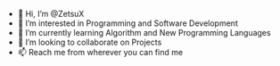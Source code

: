 - 👋 Hi, I’m @ZetsuX
- 👀 I’m interested in Programming and Software Development
- 🌱 I’m currently learning Algorithm and New Programming Languages
- 💞️ I’m looking to collaborate on Projects
- 📫 Reach me from wherever you can find me

<!---
ZetsuX/ZetsuX is a ✨ special ✨ repository because its `README.md` (this file) appears on your GitHub profile.
You can click the Preview link to take a look at your changes.
--->
